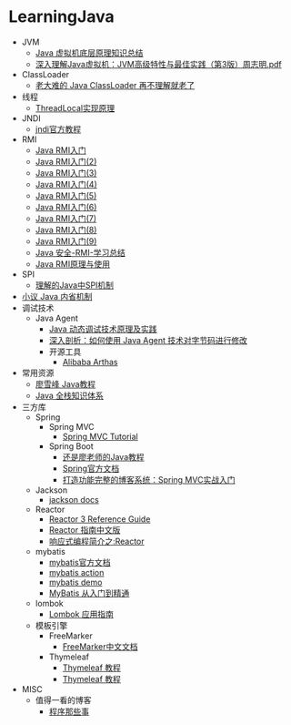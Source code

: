 # LearningJava

- JVM
  - [Java 虚拟机底层原理知识总结](https://github.com/doocs/jvm)
  - [深入理解Java虚拟机：JVM高级特性与最佳实践（第3版）周志明.pdf](https://github.com/RongleXie/java-books-collections/blob/master/%E6%B7%B1%E5%85%A5%E7%90%86%E8%A7%A3Java%E8%99%9A%E6%8B%9F%E6%9C%BA%EF%BC%9AJVM%E9%AB%98%E7%BA%A7%E7%89%B9%E6%80%A7%E4%B8%8E%E6%9C%80%E4%BD%B3%E5%AE%9E%E8%B7%B5%EF%BC%88%E7%AC%AC3%E7%89%88%EF%BC%89%E5%91%A8%E5%BF%97%E6%98%8E.pdf)
- ClassLoader
  - [老大难的 Java ClassLoader 再不理解就老了](https://juejin.im/post/6844903729435508750#heading-7)
- 线程
  - [ThreadLocal实现原理](https://tech101.cn/2019/12/09/ThreadLocal%E5%AE%9E%E7%8E%B0%E5%8E%9F%E7%90%86)
- JNDI
  - [jndi官方教程](https://docs.oracle.com/javase/jndi/tutorial/TOC.html) 
- RMI
  - [Java RMI入门](http://scz.617.cn:8/network/202002221000.txt)
  - [Java RMI入门(2)](http://scz.617.cn:8/network/202003081810.txt)
  - [Java RMI入门(3)](http://scz.617.cn:8/network/202003121717.txt)
  - [Java RMI入门(4)](http://scz.617.cn:8/network/202003191728.txt)
  - [Java RMI入门(5)](http://scz.617.cn:8/network/202003241127.txt)
  - [Java RMI入门(6)](http://scz.617.cn:8/network/202004011650.txt)
  - [Java RMI入门(7)](http://scz.617.cn:8/network/202004101018.txt)
  - [Java RMI入门(8)](http://scz.617.cn:8/network/202004141657.txt)
  - [Java RMI入门(9)](http://scz.617.cn:8/network/202004161823.txt)
  - [Java 安全-RMI-学习总结](https://paper.seebug.org/1251/)
  - [Java RMI原理与使用](https://www.mi1k7ea.com/2019/09/01/Java-RMI%E5%8E%9F%E7%90%86%E4%B8%8E%E4%BD%BF%E7%94%A8/)
- SPI
  - [理解的Java中SPI机制](https://juejin.im/post/6844903679431016456)
- [小议 Java 内省机制](https://xiaomi-info.github.io/2020/03/16/java-beans-introspection/)
- 调试技术
  - Java Agent
    - [Java 动态调试技术原理及实践](https://tech.meituan.com/2019/11/07/java-dynamic-debugging-technology.html)
    - [深入剖析：如何使用 Java Agent 技术对字节码进行修改](http://static.kancloud.cn/alex_wsc/javajvm/1844993)
    - 开源工具
      - [Alibaba Arthas](https://github.com/alibaba/arthas/blob/master/README_CN.md)
- 常用资源
  - [廖雪峰 Java教程](https://www.liaoxuefeng.com/wiki/1252599548343744)
  - [Java 全栈知识体系](https://www.pdai.tech/)
- 三方库
  - Spring
    - Spring MVC
      - [Spring MVC Tutorial](https://github.com/RameshMF/spring-mvc-tutorial) 
    - Spring Boot
      - [还是廖老师的Java教程](https://www.liaoxuefeng.com/wiki/1252599548343744/1266263217140032)
      - [Spring官方文档](https://spring.io/projects/spring-boot)
      - [打造功能完整的博客系统：Spring MVC实战入门](https://course.tianmaying.com/spring-mvc+start#0) 
  - Jackson
    - [jackson docs](https://github.com/FasterXML/jackson-docs)
  - Reactor
    - [Reactor 3 Reference Guide](https://projectreactor.io/docs/core/release/reference/index.html)
    - [Reactor 指南中文版](https://projectreactor.mydoc.io/?t=47761)
    - [响应式编程简介之:Reactor](http://www.flydean.com/introduction-to-reactor/)
  - mybatis
    - [mybatis官方文档](https://mybatis.org/mybatis-3/zh/index.html)
    - [mybatis action](https://github.com/zwwhnly/mybatis-action)
    - [mybatis demo](https://github.com/wzqwsrf/mybatis-demo)
    - [MyBatis 从入门到精通](https://github.com/mybatis-book/book)
  - lombok
    - [Lombok 应用指南](https://hezhiqiang8909.gitbook.io/java/docs/javalib/lombok)
  - 模板引擎
    - FreeMarker
      - [FreeMarker中文文档](http://freemarker.foofun.cn/index.html)
    - Thymeleaf
      - [Thymeleaf 教程](https://waylau.gitbooks.io/thymeleaf-tutorial/content/)
      - [Thymeleaf 教程](https://www.docs4dev.com/docs/zh/thymeleaf/3.0/reference/)
- MISC
  - 值得一看的博客
    - [程序那些事](http://www.flydean.com/)  
